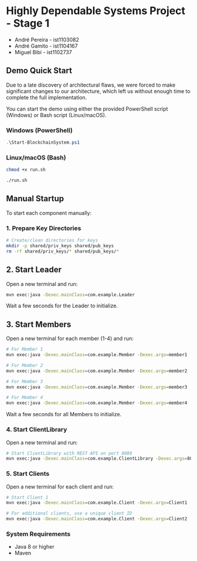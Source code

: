 # Highly Dependable Systems Project - Stage 1

- André Pereira -  ist1103082
- André Gamito  -  ist1104167
- Miguel Bibi   -  ist1102737

## Demo Quick Start

Due to a late discovery of architectural flaws, we were forced to make significant changes to our architecture, which left us without enough time to complete the full implementation.

You can start the demo using either the provided PowerShell script (Windows) or Bash script (Linux/macOS).

### Windows (PowerShell)

```powershell
.\Start-BlockchainSystem.ps1
```

### Linux/macOS (Bash)

```bash
chmod +x run.sh

./run.sh
```

## Manual Startup

To start each component manually:

### 1. Prepare Key Directories

```bash
# Create/clean directories for keys
mkdir -p shared/priv_keys shared/pub_keys
rm -rf shared/priv_keys/* shared/pub_keys/*
```

## 2. Start Leader

Open a new terminal and run:

```bash
mvn exec:java -Dexec.mainClass=com.example.Leader
```

Wait a few seconds for the Leader to initialize.

## 3. Start Members

Open a new terminal for each member (1-4) and run:

```bash
# For Member 1
mvn exec:java -Dexec.mainClass=com.example.Member -Dexec.args=member1

# For Member 2
mvn exec:java -Dexec.mainClass=com.example.Member -Dexec.args=member2

# For Member 3
mvn exec:java -Dexec.mainClass=com.example.Member -Dexec.args=member3

# For Member 4
mvn exec:java -Dexec.mainClass=com.example.Member -Dexec.args=member4

```

Wait a few seconds for all Members to initialize.

### 4. Start ClientLibrary

Open a new terminal and run:

```bash
# Start ClientLibrary with REST API on port 8080
mvn exec:java -Dexec.mainClass=com.example.ClientLibrary -Dexec.args=8080
```

### 5. Start Clients

Open a new terminal for each client and run:

```bash
# Start Client 1
mvn exec:java -Dexec.mainClass=com.example.Client -Dexec.args=Client1

# For additional clients, use a unique client ID
mvn exec:java -Dexec.mainClass=com.example.Client -Dexec.args=Client2
```

### System Requirements

- Java 8 or higher
- Maven
